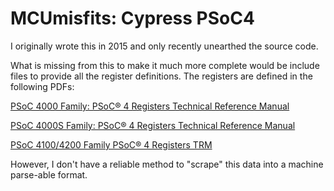 MCUmisfits: Cypress PSoC4
=========================

I originally wrote this in 2015 and only recently unearthed the source code.

What is missing from this to make it much more complete would be include files to provide all the register definitions.  The registers are defined in the following PDFs:

[PSoC 4000 Family: PSoC® 4 Registers Technical Reference Manual](http://www.cypress.com/documentation/technical-reference-manuals/psoc-4000-family-psoc-4-registers-technical-reference)

[PSoC 4000S Family: PSoC® 4 Registers Technical Reference Manual](http://www.cypress.com/documentation/technical-reference-manuals/psoc-4000s-family-psocr-4-registers-technical-reference)

[PSoC 4100/4200 Family PSoC® 4 Registers TRM](
http://www.cypress.com/documentation/technical-reference-manuals/psoc-41004200-family-psoc-4-registers-trm-technical)

However, I don't have a reliable method to "scrape" this data into a machine parse-able format.
